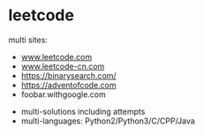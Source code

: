 # leetcode
multi sites: 
- www.leetcode.com 
- www.leetcode-cn.com
- https://binarysearch.com/
- https://adventofcode.com
- foobar.withgoogle.com


* multi-solutions including attempts
* multi-languages: Python2/Python3/C/CPP/Java
